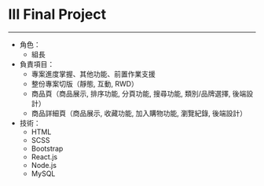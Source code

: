 # III Final Project
---
* 角色：
  * 組長
* 負責項目：
  * 專案進度掌握、其他功能、前置作業支援
  * 整份專案切版（靜態, 互動, RWD）
  * 商品頁（商品展示, 排序功能, 分頁功能, 搜尋功能, 類別/品牌選擇, 後端設計）
  * 商品詳細頁（商品展示, 收藏功能, 加入購物功能, 瀏覽紀錄, 後端設計）
* 技術：
  * HTML
  * SCSS
  * Bootstrap
  * React.js
  * Node.js
  * MySQL
